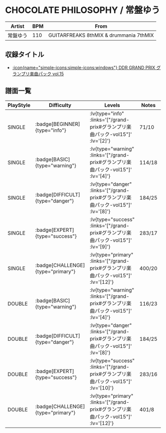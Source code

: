 # CHOCOLATE PHILOSOPHY / 常盤ゆう

|Artist|BPM|From|
|------|---|----|
|常盤ゆう|110|GUITARFREAKS 8thMIX & drummania 7thMIX|

## 収録タイトル

- [ :icon{name="simple-icons:simple-icons:windows"} DDR GRAND PRIX グランプリ楽曲パック vol.15](/grand-prix#グランプリ楽曲パック-vol15)

## 譜面一覧

|PlayStyle|Difficulty|Levels|Notes|Movie|
|---------|----------|------|-----|-----|
|SINGLE| :badge[BEGINNER]{type="info"} | :lv{type="info" :links='["/grand-prix#グランプリ楽曲パック-vol15"]' :lv='[2]'} |71/10||
|SINGLE| :badge[BASIC]{type="warning"} | :lv{type="warning" :links='["/grand-prix#グランプリ楽曲パック-vol15"]' :lv='[4]'} |114/18||
|SINGLE| :badge[DIFFICULT]{type="danger"} | :lv{type="danger" :links='["/grand-prix#グランプリ楽曲パック-vol15"]' :lv='[8]'} |184/25||
|SINGLE| :badge[EXPERT]{type="success"} | :lv{type="success" :links='["/grand-prix#グランプリ楽曲パック-vol15"]' :lv='[9]'} |283/17||
|SINGLE| :badge[CHALLENGE]{type="primary"} | :lv{type="primary" :links='["/grand-prix#グランプリ楽曲パック-vol15"]' :lv='[12]'} |400/20||
|DOUBLE| :badge[BASIC]{type="warning"} | :lv{type="warning" :links='["/grand-prix#グランプリ楽曲パック-vol15"]' :lv='[4]'} |116/23||
|DOUBLE| :badge[DIFFICULT]{type="danger"} | :lv{type="danger" :links='["/grand-prix#グランプリ楽曲パック-vol15"]' :lv='[8]'} |184/25||
|DOUBLE| :badge[EXPERT]{type="success"} | :lv{type="success" :links='["/grand-prix#グランプリ楽曲パック-vol15"]' :lv='[10]'} |283/16||
|DOUBLE| :badge[CHALLENGE]{type="primary"} | :lv{type="primary" :links='["/grand-prix#グランプリ楽曲パック-vol15"]' :lv='[12]'} |401/8||
